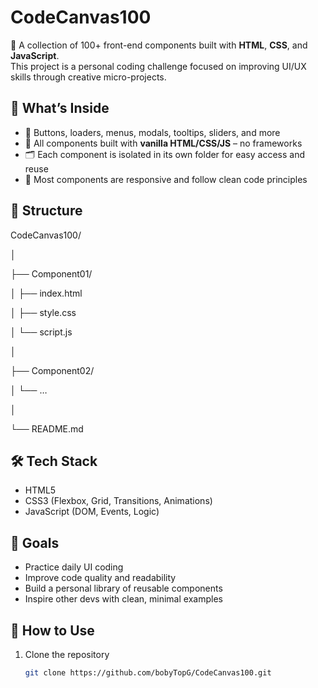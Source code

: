 # CodeCanvas100

🎨 A collection of 100+ front-end components built with **HTML**, **CSS**, and **JavaScript**.  
This project is a personal coding challenge focused on improving UI/UX skills through creative micro-projects.

## 🚀 What’s Inside

- 🔘 Buttons, loaders, menus, modals, tooltips, sliders, and more
- 🧠 All components built with **vanilla HTML/CSS/JS** – no frameworks
- 🗂️ Each component is isolated in its own folder for easy access and reuse
- 📱 Most components are responsive and follow clean code principles

## 📁 Structure
CodeCanvas100/

│

├── Component01/

│   ├── index.html

│   ├── style.css

│   └── script.js

│

├── Component02/

│   └── …

│

└── README.md

## 🛠️ Tech Stack

- HTML5
- CSS3 (Flexbox, Grid, Transitions, Animations)
- JavaScript (DOM, Events, Logic)

## 🎯 Goals

- Practice daily UI coding
- Improve code quality and readability
- Build a personal library of reusable components
- Inspire other devs with clean, minimal examples

## 📌 How to Use

1. Clone the repository  
   ```bash
   git clone https://github.com/bobyTopG/CodeCanvas100.git
